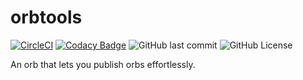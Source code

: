 # orbtools

[![CircleCI](https://circleci.com/gh/gofunky/orbtools/tree/master.svg?style=shield)](https://circleci.com/gh/gofunky/orbtools/tree/master)
[![Codacy Badge](https://api.codacy.com/project/badge/Grade/898651c3ae214805b87852f3b39e83de)](https://www.codacy.com/app/gofunky/orbtools?utm_source=github.com&amp;utm_medium=referral&amp;utm_content=gofunky/orbtools&amp;utm_campaign=Badge_Grade)
![GitHub last commit](https://img.shields.io/github/last-commit/gofunky/orbtools.svg)
![GitHub License](https://img.shields.io/github/license/gofunky/orbtools.svg)

An orb that lets you publish orbs effortlessly.
